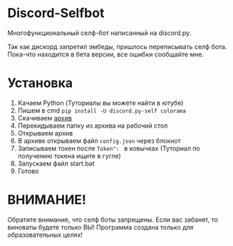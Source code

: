 # Discord-Selfbot
Многофункциональный селф-бот написанный на discord.py.

Так как дискорд запретил эмбеды, пришлось переписывать селф бота. Пока-что находится в бета версии, все ошибки сообщайте мне.

# Установка
1. Качаем Python (Туториалы вы можете найти в ютубе)
2. Пишем в cmd `pip install -U discord.py-self colorama`
3. Скачиваем [архив](https://github.com/Its-LALOL/Discord-Selfbot/archive/refs/heads/main.zip)
4. Перекидываем папку из архива на рабочий стол
5. Открываем архив
6. В архиве открываем файл `config.json` через блокнот
7. Записываем токен после `Token": ` в ковычках (Туториал по получению токена ищите в гугле)
8. Запускаем файл start.bat
9. Готово

# ВНИМАНИЕ!
Обратите внимание, что селф боты запрещены. Если вас забанят, то виноваты будете только ВЫ!
Программа создана только для образовательных целях!
